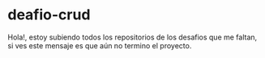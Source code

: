 # deafio-crud

Hola!, estoy subiendo todos los repositorios de los desafios que me faltan, si ves este mensaje es que aún no termino el proyecto.

